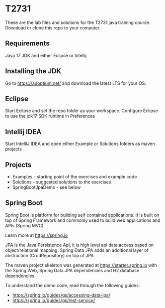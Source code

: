# T2731

These are the lab files and solutions for the T2731 java training course.
Download or clone this repo to your computer.

## Requirements
Java 17 JDK and either Eclipse or Intellij

## Installing the JDK
Go to https://adoptium.net/ and download the latest LTS for your OS.

## Eclipse
Start Eclipse and set the repo folder as your workspace.
Configure Eclipse to use the jdk17 SDK runtime in Preferences

## Intellij IDEA
Start IntelliJ IDEA and open either Example or Solutions folders as maven projects

## Projects
* Examples - starting point of the exercises and example code
* Solutions - suggested solutions to the exercises
* SpringBootJpaDemo - see below

## Spring Boot
Spring Boot is platform for building self contained applications.
It is built on top of Spring Framework and commonly used to build web applications and APIs (Spring MVC).

Learn more at https://spring.io

JPA is the Java Persistence Api, it is high level api data access based on object/relational mapping. 
Spring Data JPA adds an additional layer of abstraction (CrudRepository) on top of JPA.

The maven project skeleton was generated at https://starter.spring.io
with the Spring Web, Spring Data JPA dependencies and H2 database dependencies.

To understand the demo code, read through the following guides:

* https://spring.io/guides/gs/accessing-data-jpa/
* https://spring.io/guides/gs/rest-service/
